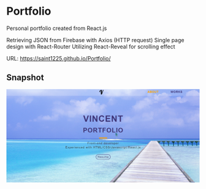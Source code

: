 # Portfolio
Personal portfolio created from React.js

Retrieving JSON from Firebase with Axios (HTTP request)
Single page design with React-Router
Utilizing React-Reveal for scrolling effect

URL: https://saint1225.github.io/Portfolio/

## Snapshot
![Hahow](https://github.com/Saint1225/Portfolio/blob/master/Vincent%20Portfolio.png)

